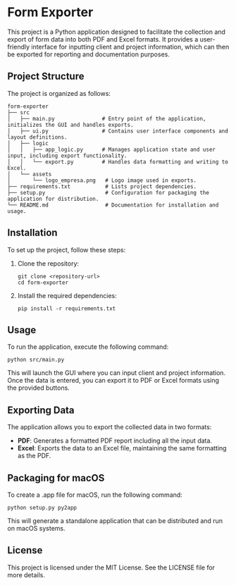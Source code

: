 # Form Exporter

This project is a Python application designed to facilitate the collection and export of form data into both PDF and Excel formats. It provides a user-friendly interface for inputting client and project information, which can then be exported for reporting and documentation purposes.

## Project Structure

The project is organized as follows:

```
form-exporter
├── src
│   ├── main.py               # Entry point of the application, initializes the GUI and handles exports.
│   ├── ui.py                 # Contains user interface components and layout definitions.
│   ├── logic
│   │   ├── app_logic.py      # Manages application state and user input, including export functionality.
│   │   └── export.py         # Handles data formatting and writing to Excel.
│   └── assets
│       └── logo_empresa.png   # Logo image used in exports.
├── requirements.txt           # Lists project dependencies.
├── setup.py                   # Configuration for packaging the application for distribution.
└── README.md                  # Documentation for installation and usage.
```

## Installation

To set up the project, follow these steps:

1. Clone the repository:
   ```
   git clone <repository-url>
   cd form-exporter
   ```

2. Install the required dependencies:
   ```
   pip install -r requirements.txt
   ```

## Usage

To run the application, execute the following command:
```
python src/main.py
```

This will launch the GUI where you can input client and project information. Once the data is entered, you can export it to PDF or Excel formats using the provided buttons.

## Exporting Data

The application allows you to export the collected data in two formats:

- **PDF**: Generates a formatted PDF report including all the input data.
- **Excel**: Exports the data to an Excel file, maintaining the same formatting as the PDF.

## Packaging for macOS

To create a .app file for macOS, run the following command:
```
python setup.py py2app
```

This will generate a standalone application that can be distributed and run on macOS systems.

## License

This project is licensed under the MIT License. See the LICENSE file for more details.